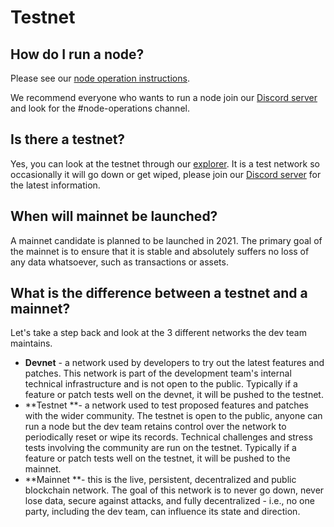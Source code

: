 # Testnet

## How do I run a node? 

Please see our [node operation instructions](https://www.taraxa.io/run_node).  

We recommend everyone who wants to run a node join our [Discord server](https://www.taraxa.io/discord) and look for the #node-operations channel. 

## Is there a testnet? 

Yes, you can look at the testnet through our [explorer](https://explorer.testnet.taraxa.io). It is a test network so occasionally it will go down or get wiped, please join our [Discord server](https://www.taraxa.io/discord) for the latest information. 

## When will mainnet be launched? 

A mainnet candidate is planned to be launched in 2021. The primary goal of the mainnet is to ensure that it is stable and absolutely suffers no loss of any data whatsoever, such as transactions or assets. 

## What is the difference between a testnet and a mainnet? 

Let's take a step back and look at the 3 different networks the dev team maintains. 

* **Devnet** - a network used by developers to try out the latest features and patches. This network is part of the development team's internal technical infrastructure and is not open to the public. Typically if a feature or patch tests well on the devnet, it will be pushed to the testnet. 
* **Testnet **- a network used to test proposed features and patches with the wider community. The testnet is open to the public, anyone can run a node but the dev team retains control over the network to periodically reset or wipe its records. Technical challenges and stress tests involving the community are run on the testnet. Typically if a feature or patch tests well on the testnet, it will be pushed to the mainnet. 
* **Mainnet **- this is the live, persistent, decentralized and public blockchain network. The goal of this network is to never go down, never lose data, secure against attacks, and fully decentralized - i.e., no one party, including the dev team, can influence its state and direction. 





